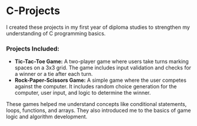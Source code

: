 # C-Projects
<p>I created these projects in my first year of diploma studies to strengthen my understanding of C programming basics.</p>

<h3>Projects Included:</h3>
<ul>
  <li><strong>Tic-Tac-Toe Game:</strong> A two-player game where users take turns marking spaces on a 3x3 grid. The game includes input validation and checks for a winner or a tie after each turn.</li>
  <li><strong>Rock-Paper-Scissors Game:</strong> A simple game where the user competes against the computer. It includes random choice generation for the computer, user input, and logic to determine the winner.</li>
</ul>

<p>These games helped me understand concepts like conditional statements, loops, functions, and arrays. They also introduced me to the basics of game logic and algorithm development.</p>
